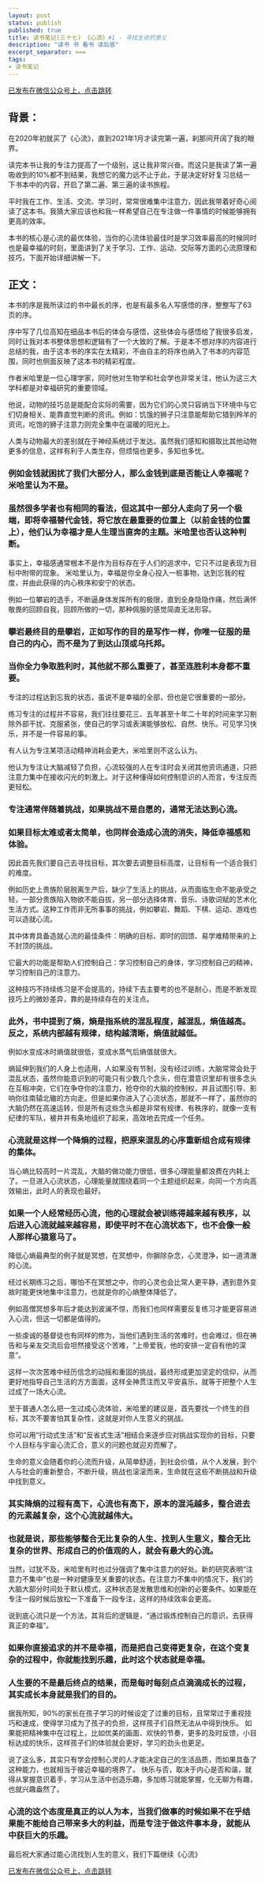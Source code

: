 ```yaml
---
layout: post
status: publish
published: true
title: 读书笔记(三十七) 《心流》#1 - 寻找生命的意义
description: "读书 书 看书 读后感"
excerpt_separator: ===
tags:
- 读书笔记
---
```


[已发布在微信公众号上，点击跳转](https://mp.weixin.qq.com/s?__biz=MzU1ODY1ODY2NA==&mid=2247484840&idx=1&sn=a56725615b9e43cdb1f8848b1ef54183&chksm=fc2260afcb55e9b9f3ee8b37a78872623bd55ec5e8151779fa477c30fb9be9c601ad3d78b43d&token=1126834365&lang=zh_CN#rd)

## 背景：

在2020年初就买了《心流》，直到2021年1月才读完第一遍，刹那间开阔了我的眼界。

读完本书让我的专注力提高了一个级别，这让我非常兴奋。而这只是我读了第一遍吸收到的10%都不到结果，我想它的魔力远不止于此，于是决定好好复习总结一下书本中的内容，开启了第二遍、第三遍的读书旅程。

平时我在工作、生活、交流、学习时，常常很难集中注意力，因此我带着好奇心阅读了这本书。我猜大家应该也和我一样希望自己在专注做一件事情的时候能够拥有更高的效率。

本书的核心是心流的最优体验，当你的心流体验最佳时是学习效率最高的时候同时也是最幸福的时刻，里面讲到了关于学习、工作、运动、交际等方面的心流原理和技巧，下面开始详细讲解一下。

## 正文：

本书的序是我所读过的书中最长的序，也是有最多名人写感悟的序，整整写了63页的序。

序中写了几位高知在细品本书后的体会与感悟，这些体会与感悟给了我很多启发，同时让我对本书整体思想和逻辑有了一个大致的了解。于是本不想对序的内容进行总结的我，由于这本书的序实在太精彩，不由自主的将序也纳入了书本的内容范围，同时也侧面反映了这本书的精彩程度。

作者米哈里是一位心理学家，同时他对生物学和社会学也非常关注，他认为这三大学科都是对幸福研究的重要领域。

他说，动物的技巧总是能配合实际的需要，因为它们的心灵只容纳当下环境中与它们切身相关、能靠直觉判断的资讯。例如：饥饿的狮子只注意能帮助它猎到羚羊的资讯，吃饱的狮子注意力则完全集中在温暖的阳光上。

人类与动物最大的差别就在于神经系统过于发达。虽然我们感知和摄取比其他动物更多的信息，这样有利于人类生存，但烦恼也更多，多知也多忧。

### 例如金钱就困扰了我们大部分人，那么金钱到底是否能让人幸福呢？米哈里认为不是。

### 虽然很多学者也有相同的看法，但这其中一部分人走向了另一个极端，即将幸福替代金钱，将它放在最重要的位置上（以前金钱的位置上），他们认为幸福才是人生理当直奔的主题。米哈里也否认这种判断。

事实上，幸福感通常根本不是作为目标存在于人们的追求中，它只不过是表现为目标中附带的现象。
米哈里认为，幸福是你全身心投入一桩事物，达到忘我的程度，并由此获得的内心秩序和安宁的状态。

例如一位攀岩的选手，不断逼身体发挥所有的极限，直到全身隐隐作痛，然后满怀敬畏的回顾自我，回顾所做的一切，那种佩服的感觉简直无法形容。

### 攀岩最终目的是攀岩，正如写作的目的是写作一样，你唯一征服的是自己的内心，而不是为了到达山顶或乌托邦。

### 当你全力争取胜利时，其他就不那么重要了，甚至连胜利本身都不重要。

专注的过程达到忘我的状态，虽说不是幸福的全部，但也是它很重要的一部分。

练习专注的过程并不容易，我们往往要花三、五年甚至十年二十年的时间来学习剔除外部干扰、克服紧张，使自己的学习或表演能够放松、自然、快乐。可见学习快乐，并不是一件容易的事。

有人认为专注某项活动精神消耗会更大，米哈里则不这么认为。

他认为专注让大脑减轻了负担，心流较强的人在专注时会关闭其他资讯通道，只把注意力集中在接收闪光的刺激上。对于这种懂得如何控制意识的人而言，专注反而更轻松。

### 专注通常伴随着挑战，如果挑战不是自愿的，通常无法达到心流。

### 如果目标太难或者太简单，也同样会造成心流的消失，降低幸福感和体验。

因此首先我们要自己去寻找目标，其次要去调整目标高度，让目标有一个适合我们的难度。

例如历史上贵族阶层脱离生产后，缺少了生活上的挑战，从而面临生命不能承受之轻，一部分贵族陷入物欲不能自拔，另一部分选择体育、音乐、诗歌词赋的艺术化生活方式。这种工作而非无所事事的挑战，例如攀岩、舞蹈、下棋、运动、游戏也可以造就心流。

其中体育具备造就心流的最佳条件：明确的目标、即时的回馈、易学难精带来的上不封顶的挑战。

它最大的功能是帮助人们控制自己：学习控制自己的身体，学习控制自己的精神，学习控制自己的注意力。

这种技巧不持续练习是不会提高的，持续下去主要考的也不是耐心，而是不断发现技巧上的微妙差异，靠的是持续存在的关注点。

### 此外，书中提到了熵，熵是指系统的混乱程度，越混乱，熵值越高。反之，系统内部越有规律，结构越清晰，熵值就越低。

例如水变成冰时熵值就很低，变成水蒸气后熵值就很大。

熵延伸到我们的人身上也适用，人如果没有节制，没有经过训练，大脑常常会处于混乱状态，虽然你能意识到的可能只有少数几个念头，但在潜意识里却有很多念头在互相冲突，它们在争夺你的注意力，抢夺你的大脑的控制权，并且试图引导、影响你往南辕北辙的方向走。但是如果你进入了心流状态，那就不一样了，虽然你的大脑仍然在高速运转，但是所有这些念头都是非常有规律、有秩序的，就像一支有纪律的军队，被井井有条地组织了起来，高效地去完成一个任务。

### 心流就是这样一个降熵的过程，把原来混乱的心序重新组合成有规律的集体。

当心熵比较高时一片混乱，大脑的做功能力很低，很多心理能量都浪费在内耗上了。一旦进入心流状态，心理能量就围绕着同一个主题组织起来，向同一个方向高效输出，此时人的表现也最好。

### 如果一个人经常经历心流，他的心理就会被训练得越来越有秩序，以后进入心流就越来越容易，即使平时不在心流状态下，也不会像一般人那样心猿意马了。

降低心熵最典型的例子就是冥想，在冥想中，你摒除杂念，心灵澄净，如一道清澈的心流。

经过长期练习之后，哪怕不在冥想之中，你的心灵也会比常人更平静，遇到意外变故时能更快地集中注意力，也就是你的心熵整体降低了。

例如高僧冥想多年后才能达到波澜不惊，而我们也同样需要反复练习才能更容易进入心流，但这一切都是值得的。

一些虔诚的基督徒也有同样的修为，当他们遇到生活的苦难时，也会难过，但在祷告和与亲友交流后会坦然接受这个苦难，“上帝爱我，他的安排一定自有他的深意”。

这样一次次苦难中经历信念的动摇和重固的挑战，最终形成更加坚定的信仰，从而更好地指导自己生活的方方面面，这样全神贯注而又平安喜乐，就等于把整个人生过成了一场大心流。

至于普通人怎么把一生过成心流体验，米哈里的建议是，首先要找一个终生的目标，其次不要害怕其复杂性，这就是对你人生意义的挑战。

你可以用“行动式生活”和“反省式生活”相结合来逐步应对挑战实现你的目标，只要个人目标与宇宙心流汇合，意义的问题也就迎刃而解了。

生命的意义会随着你的心流而升级，从简单舒适，到社会价值，从个人发展，到个人与社会的重新整合，不断升级，挑战也滚滚而来，生命就在这些不断挑战和升级中找到意义。

### 其实降熵的过程有高下，心流也有高下，原本的混沌越多，整合进去的元素越复杂，这个心流就越伟大。

### 也就是说，那些能够整合无比复杂的人生、找到人生意义，整合无比复杂的世界、形成自己的价值观的人，就会有最大的心流。

当然，过犹不及，米哈里有时也过分强调了集中注意力的好处。新的研究表明“注意力不集中”也是一种对健康至关重要的状态。在注意力不集中的情况下，我们的大脑大部分时间处于默认模式，这种状态是发散思维和创新的必要条件。如果能在专注一段时候后放松一下准备下一段专注，这样的持续效率会更高。

说到底心流只是一个方法，其背后的逻辑是，“通过锻炼控制自己的意识，去获得真正的幸福”。

### 如果你直接追求的并不是幸福，而是把自己变得更复杂，在这个变复杂的过程中，你就能找到乐趣，此时这个状态就是幸福。

### 人生要的不是最后终点的结果，而是每时每刻点点滴滴成长的过程，其实成长本身就是我们的目的。

据我所知，90%的家长在孩子学习的时候设定了过重的目标，且常常过于重视技巧和速成，使得学习成为了孩子的负担，这样孩子们自然无法从中得到快乐。
如果能把精神集中在过程上，比如优美的画面、欢快的节奏，更多的及时反馈，小目标达成的快乐，这样孩子们的体验就会更好，学习的劲头也更足。

说了这么多，其实只有学会控制心灵的人才能决定自己的生活品质，而如果具备了这种能力，也就相当于接近幸福的境界了。
快乐与否，取决于内心是否和谐，就得从掌握意识着手，学习从生活中创造乐趣，多加练习就能掌握，化无聊为有趣，也就兴趣盎然了。

### 心流的这个态度是真正的以人为本，当我们做事的时候如果不在乎结果能不能给自己带来多大的利益，而是专注于做这件事本身，就能从中获巨大的乐趣。

最后祝大家通过能心流找到人生的意义，我们下篇继续《心流》

[已发布在微信公众号上，点击跳转](https://mp.weixin.qq.com/s?__biz=MzU1ODY1ODY2NA==&mid=2247484840&idx=1&sn=a56725615b9e43cdb1f8848b1ef54183&chksm=fc2260afcb55e9b9f3ee8b37a78872623bd55ec5e8151779fa477c30fb9be9c601ad3d78b43d&token=1126834365&lang=zh_CN#rd)

